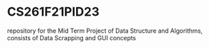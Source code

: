 # CS261F21PID23
repository for the Mid Term Project of Data Structure and Algorithms, consists of Data Scrapping and GUI concepts

